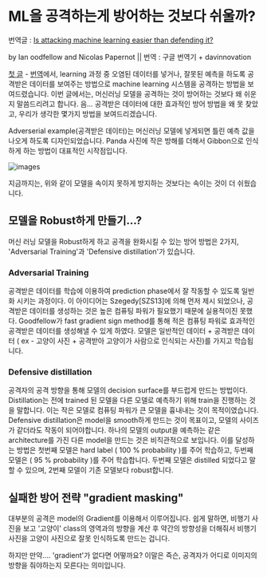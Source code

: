 # ML을 공격하는게 방어하는 것보다 쉬울까?

번역글 : [Is attacking machine learning easier than defending it?](http://www.cleverhans.io/security/privacy/ml/2017/02/15/why-attacking-machine-learning-is-easier-than-defending-it.html)

by Ian oodfellow and Nicolas Papernot || 번역 : 구글 번역기 + davinnovation

[첫 글](http://www.cleverhans.io/security/privacy/ml/2016/12/15/breaking-things-is-easy.html) - [번역]()에서, learning 과정 중 오염된 데이터를 넣거나, 잘못된 예측을 하도록 공격받은 데이터를 보여주는 방법으로 machine learning 시스템을 공격하는 방법을 보여드렸습니다. 이번 글에서는, 머신러닝 모델을 공격하는 것이 방어하는 것보다 왜 쉬운지 말씀드리려고 합니다. 음... 공격받은 데이터에 대한 효과적인 방어 방법을 왜 못 찾았고, 우리가 생각한 몇가지 방법을 보여드리겠습니다. 

Adverserial example(공격받은 데이터)는 머신러닝 모델에 넣게되면 틀린 예측 값을 나오게 하도록 디자인되었습니다. Panda 사진에 작은 방해를 더해서 Gibbon으로 인식하게 하는 방법이 대표적인 시작점입니다.

![images](http://cleverhans.io/assets/adversarial-example.png)


지금까지는, 위와 같이 모델을 속이지 못하게 방지하는 것보다는 속이는 것이 더 쉬웠습니다.

## 모델을 Robust하게 만들기...?

머신 러닝 모델을 Robust하게 하고 공격을 완화시킬 수 있는 방어 방법은 2가지, 'Adversarial Training'과 'Defensive distillation'가 있습니다.

### Adversarial Training

공격받은 데이터를 학습에 이용하여 prediction phase에서 잘 작동할 수 있도록 일반화 시키는 과정이다. 이 아이디어는 Szegedy[SZS13]에 의해 먼저 제시 되었으나, 공격받은 데이터를 생성하는 것은 높은 컴퓨팅 파워가 필요했기 때문에 실용적이진 못했다. Goodfellow가 fast gradient sign method를 통해 적은 컴퓨팅 파워로 효과적인 공격받은 데이터를 생성해낼 수 있게 하였다. 모델은 일반적인 데이터 + 공격받은 데이터 ( ex - 고양이 사진 + 공격받아 고양이가 사람으로 인식되는 사진)를 가지고 학습됩니다.

### Defensive distillation

공격자의 공격 방향을 통해 모델의 decision surface를 부드럽게 만드는 방법이다. Distillation는 전에 trained 된 모델을 다른 모델로 예측하기 위해 train을 진행하는 것을 말합니다. 이는 작은 모델로 컴퓨팅 파워가 큰 모델을 흉내내는 것이 목적이였습니다. Defensive distillation은 model을 smooth하게 만드는 것이 목표이고, 모델의 사이즈가 같더라도 작동이 되어야합니다. 하나의 모델의 output을 예측하는 같은 architecture를 가진 다른 model을 만드는 것은 비직관적으로 보입니다. 이를 달성하는 방법은 첫번째 모델은 hard label ( 100 % probability )를 주어 학습하고, 두번째 모델은 ( 95 % probability )를 주어 학습합니다. 두번째 모델은 distilled 되었다고 말할 수 있으며, 2번째 모델이 기존 모델보다 robust합니다. 

## 실패한 방어 전략 "gradient masking"

대부분의 공격은 model의 Gradient를 이용해서 이루어집니다. 쉽게 말하면, 비행기 사진을 보고 '고양이' class의 영역과의 방향을 계산 후 약간의 방향성을 더해줘서 비행기 사진을 고양이 사진으로 잘못 인식하도록 만드는 겁니다.

하지만 만약.... 'gradient'가 없다면 어떻까요? 이말은 즉슨, 공격자가 어디로 이미지의 방향을 줘야하는지 모른다는 의미입니다.

